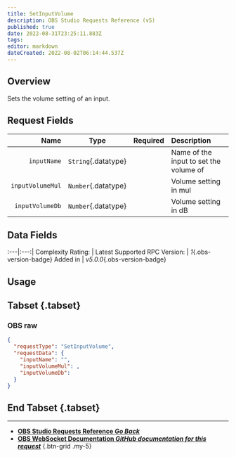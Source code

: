 ```yaml
---
title: SetInputVolume
description: OBS Studio Requests Reference (v5)
published: true
date: 2022-08-31T23:25:11.883Z
tags: 
editor: markdown
dateCreated: 2022-08-02T06:14:44.537Z
---
```


## Overview
Sets the volume setting of an input.

## Request Fields
Name | Type | Required| Description |
----:|:----:|:-------:|:------------|
`inputName` | `String`{.datatype} | <i class="mdi mdi-check-bold"></i> | Name of the input to set the volume of
`inputVolumeMul` | `Number`{.datatype} | <i class="mdi mdi-close-thick"></i> | Volume setting in mul | `>= 0, <= 20`{.datatype}
`inputVolumeDb` | `Number`{.datatype} | <i class="mdi mdi-close-thick"></i> | Volume setting in dB | `>= -100, <= 26`{.datatype}

## Data Fields
:---|:---:|
Complexity Rating: | <span class="stars stars--3"></span>
Latest Supported RPC Version: | *1*{.obs-version-badge}
Added in | *v5.0.0*{.obs-version-badge}

## Usage
## Tabset {.tabset}
### OBS raw
```json
{
  "requestType": "SetInputVolume",
  "requestData": {
    "inputName": "",
    "inputVolumeMul": ,
    "inputVolumeDb": 
  }
}
```
## End Tabset {.tabset}

---

- [<i class="mdi mdi-chevron-left"></i>**OBS Studio Requests Reference *Go Back***](/en/Broadcasters/OBS/Requests)
- [<i class="mdi mdi-github"></i> **OBS WebSocket Documentation *GitHub documentation for this request***](https://github.com/obsproject/obs-websocket/blob/master/docs/generated/protocol.md#setinputvolume)
{.btn-grid .my-5}